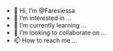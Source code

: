 - 👋 Hi, I’m @Faresiessa
- 👀 I’m interested in ...
- 🌱 I’m currently learning ...
- 💞️ I’m looking to collaborate on ...
- 📫 How to reach me ...

<!---
Faresiessa/Faresiessa is a ✨ special ✨ repository because its `README.md` (this file) appears on your GitHub profile.
You can click the Preview link to take a look at your changes.
--->
